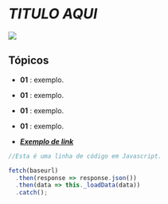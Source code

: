 # ***TITULO AQUI***

![](http://i.imgur.com/IMTN5cy.png)  

## Tópicos
 * **01** : exemplo.
 * **01** : exemplo.
 * **01** : exemplo.
 * **01** : exemplo.
 
  * **[*Exemplo de link*](https://www.google.com.br)** 
  
~~~javascript
//Esta é uma linha de código em Javascript.

fetch(baseurl)
  .then(response => response.json())
  .then(data => this._loadData(data))
  .catch();
~~~
